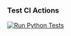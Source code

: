 ### Test CI Actions

[![Run Python Tests](https://github.com/mauvais2/pytestexample/actions/workflows/ci.yml/badge.svg?branch=main&event=push)](https://github.com/mauvais2/pytestexample/actions/workflows/ci.yml)
